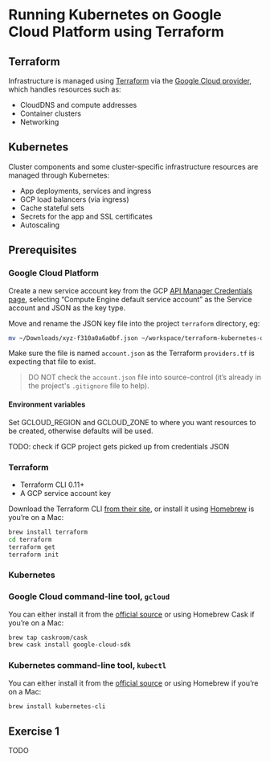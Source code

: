 # Running Kubernetes on Google Cloud Platform using Terraform

## Terraform

Infrastructure is managed using [Terraform][1] via the [Google Cloud
provider][2], which handles resources such as:

* CloudDNS and compute addresses
* Container clusters
* Networking

## Kubernetes

Cluster components and some cluster-specific infrastructure resources are
managed through Kubernetes:

* App deployments, services and ingress
* GCP load balancers (via ingress)
* Cache stateful sets
* Secrets for the app and SSL certificates
* Autoscaling

## Prerequisites

### Google Cloud Platform

Create a new service account key from the GCP [API Manager Credentials page][3],
selecting “Compute Engine default service account” as the Service account and
JSON as the key type.

Move and rename the JSON key file into the project `terraform` directory, eg:

```sh
mv ~/Downloads/xyz-f310a0a6a0bf.json ~/workspace/terraform-kubernetes-on-gcp/terraform/account.json
```

Make sure the file is named `account.json` as the Terraform `providers.tf` is
expecting that file to exist.

> DO NOT check the `account.json` file into source-control (it’s already in the
> project's `.gitignore` file to help).

#### Environment variables

Set GCLOUD_REGION and GCLOUD_ZONE to where you want resources to be created,
otherwise defaults will be used.

TODO: check if GCP project gets picked up from credentials JSON

### Terraform

* Terraform CLI 0.11+
* A GCP service account key

Download the Terraform CLI [from their site][4], or install it using
[Homebrew][5] is you’re on a Mac:

```sh
brew install terraform
cd terraform
terraform get
terraform init
```

### Kubernetes

### Google Cloud command-line tool, `gcloud`

You can either install it from the [official source][6] or using Homebrew Cask
if you’re on a Mac:

```sh
brew tap caskroom/cask
brew cask install google-cloud-sdk
```

### Kubernetes command-line tool, `kubectl`

You can either install it from the [official source][7] or using Homebrew if
you’re on a Mac:

```sh
brew install kubernetes-cli
```

## Exercise 1

TODO

[1]: https://www.terraform.io/
[2]: https://www.terraform.io/docs/providers/google/
[3]: https://console.cloud.google.com/apis/credentials/serviceaccountkey
[4]: https://www.terraform.io/downloads.html
[5]: https://brew.sh/
[6]: https://cloud.google.com/sdk/
[7]: https://kubernetes.io/docs/tasks/tools/install-kubectl/
